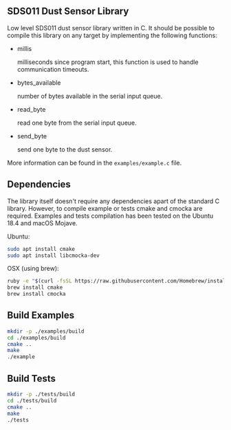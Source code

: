 ## SDS011 Dust Sensor Library

Low level SDS011 dust sensor library written in C. It should be possible to compile this library on any target by implementing the following functions:

- millis

  milliseconds since program start, this function is used to handle communication timeouts.
- bytes_available

  number of bytes available in the serial input queue.
- read_byte

  read one byte from the serial input queue.
- send_byte

  send one byte to the dust sensor.

More information can be found in the `examples/example.c` file.

## Dependencies

The library itself doesn't require any dependencies apart of the standard C library. However, to compile example or tests cmake and cmocka are required. Examples and tests compilation has been tested on the Ubuntu 18.4 and macOS Mojave.

Ubuntu:
```bash
sudo apt install cmake
sudo apt install libcmocka-dev
```

OSX (using brew):
```bash
ruby -e "$(curl -fsSL https://raw.githubusercontent.com/Homebrew/install/master/install)" < /dev/null 2> /dev/null
brew install cmake
brew install cmocka
```

## Build Examples

```bash
mkdir -p ./examples/build
cd ./examples/build
cmake ..
make
./example
```

## Build Tests

```bash
mkdir -p ./tests/build
cd ./tests/build
cmake ..
make
./tests
```

